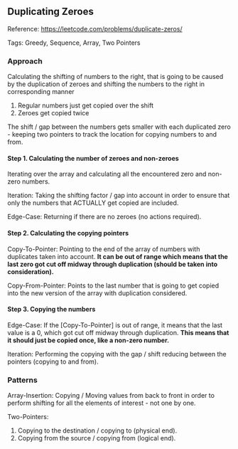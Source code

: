 ## Duplicating Zeroes

Reference: https://leetcode.com/problems/duplicate-zeros/

Tags: Greedy, Sequence, Array, Two Pointers


### Approach

Calculating the shifting of numbers to the right, that is going to be
caused by the duplication of zeroes and shifting the numbers to the
right in corresponding manner

1. Regular numbers just get copied over the shift
2. Zeroes get copied twice

The shift / gap between the numbers gets smaller with each duplicated
zero - keeping two pointers to track the location for copying numbers
to and from.

#### Step 1. Calculating the number of zeroes and non-zeroes

Iterating over the array and calculating all the encountered zero
and non-zero numbers.

Iteration: Taking the shifting factor / gap into account in order to
ensure that only the numbers that ACTUALLY get copied are included.

Edge-Case: Returning if there are no zeroes (no actions required).

#### Step 2. Calculating the copying pointers

Copy-To-Pointer: Pointing to the end of the array of numbers with
duplicates taken into account.
**It can be out of range which means that the last zero got cut
off midway through duplication (should be taken into consideration).**

Copy-From-Pointer: Points to the last number that is going to get copied
into the new version of the array with duplication considered.

#### Step 3. Copying the numbers

Edge-Case: If the [Copy-To-Pointer] is out of range, it means that
the last value is a 0, which got cut off midway through duplication.
**This means that it should just be copied once,
like a non-zero number.**

Iteration: Performing the copying with the gap / shift reducing between
the pointers (copying to and from).

### Patterns

Array-Insertion: Copying / Moving values from back to front in order
to perform shifting for all the elements of interest - not one by one.

Two-Pointers:
1. Copying to the destination / copying to (physical end).
2. Copying from the source / copying from (logical end).
